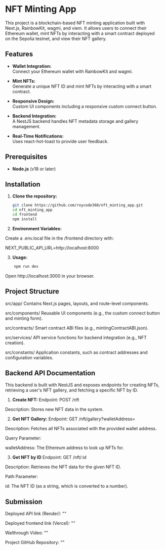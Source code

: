 # NFT Minting App

This project is a blockchain-based NFT minting application built with Next.js, RainbowKit, wagmi, and viem. It allows users to connect their Ethereum wallet, mint NFTs by interacting with a smart contract deployed on the Sepolia testnet, and view their NFT gallery.

## Features

- **Wallet Integration:**  
  Connect your Ethereum wallet with RainbowKit and wagmi.

- **Mint NFTs:**  
  Generate a unique NFT ID and mint NFTs by interacting with a smart contract.

- **Responsive Design:**  
  Custom UI components including a responsive custom connect button.

- **Backend Integration:**  
  A NestJS backend handles NFT metadata storage and gallery management.

- **Real-Time Notifications:**  
  Uses react-hot-toast to provide user feedback.

## Prerequisites

- **Node.js** (v18 or later)

## Installation

1. **Clone the repository:**

   ```bash
   git clone https://github.com/roycode360/nft_minting_app.git
   cd nft_minting_app
   cd frontend
   npm install
   ```

2. **Environment Variables:**

Create a .env.local file in the /frontend directory with:

NEXT_PUBLIC_API_URL=http://localhost:8000

3. **Usage:**

```bash
    npm run dev
```

Open http://localhost:3000 in your browser.

## Project Structure

src/app/
Contains Next.js pages, layouts, and route-level components.

src/components/
Reusable UI components (e.g., the custom connect button and minting form).

src/contracts/
Smart contract ABI files (e.g., mintingContractABI.json).

src/services/
API service functions for backend integration (e.g., NFT creation).

src/constants/
Application constants, such as contract addresses and configuration variables.

## Backend API Documentation

This backend is built with NestJS and exposes endpoints for creating NFTs, retrieving a user's NFT gallery, and fetching a specific NFT by ID.

1. **Create NFT:**
   Endpoint:
   POST /nft

Description:
Stores new NFT data in the system.

2. **Get NFT Gallery:**
   Endpoint:
   GET /nft/gallery?walletAddress=<walletAddress>

Description:
Fetches all NFTs associated with the provided wallet address.

Query Parameter:

walletAddress: The Ethereum address to look up NFTs for.

3. **Get NFT by ID**
   Endpoint:
   GET /nft/:id

Description:
Retrieves the NFT data for the given NFT ID.

Path Parameter:

id: The NFT ID (as a string, which is converted to a number).

## Submission

Deployed API link (Render): ""

Deployed frontend link (Vercel): ""

Walthrough Video: ""

Project GitHub Repository: ""

